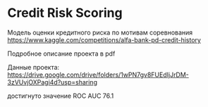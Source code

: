 # Credit Risk Scoring 
Модель оценки кредитного риска по мотивам соревнования https://www.kaggle.com/competitions/alfa-bank-pd-credit-history

Подробное описание проекта в pdf

Данные проекта: https://drive.google.com/drive/folders/1wPN7gv8FUEdIjJrDM-3zVUvjOXPagi4d?usp=sharing

достигнуто значение ROC AUC 76.1 
